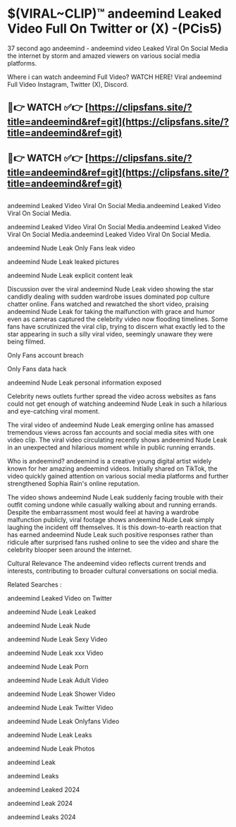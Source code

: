 # $(VIRAL~CLIP)™ andeemind Leaked Video Full On Twitter or (X) -(PCis5)
37 second ago andeemind - andeemind video Leaked Viral On Social Media the internet by storm and amazed viewers on various social media platforms.

Where i can watch andeemind Full Video? WATCH HERE! Viral andeemind Full Video Instagram, Twitter (X), Discord.

## 🔴👉 WATCH ✅👉 [https://clipsfans.site/?title=andeemind&ref=git](https://clipsfans.site/?title=andeemind&ref=git)
## 🔴👉 WATCH ✅👉 [https://clipsfans.site/?title=andeemind&ref=git](https://clipsfans.site/?title=andeemind&ref=git)
##
andeemind Leaked Video Viral On Social Media.andeemind Leaked Video Viral On Social Media.

andeemind Leaked Video Viral On Social Media.andeemind Leaked Video Viral On Social Media.andeemind Leaked Video Viral On Social Media.

andeemind Nude Leak Only Fans leak video

andeemind Nude Leak leaked pictures

andeemind Nude Leak explicit content leak

Discussion over the viral andeemind Nude Leak video showing the star candidly dealing with sudden wardrobe issues dominated pop culture chatter online. Fans watched and rewatched the short video, praising andeemind Nude Leak for taking the malfunction with grace and humor even as cameras captured the celebrity video now flooding timelines. Some fans have scrutinized the viral clip, trying to discern what exactly led to the star appearing in such a silly viral video, seemingly unaware they were being filmed.


Only Fans account breach

Only Fans data hack

andeemind Nude Leak personal information exposed

Celebrity news outlets further spread the video across websites as fans could not get enough of watching andeemind Nude Leak in such a hilarious and eye-catching viral moment.


The viral video of andeemind Nude Leak emerging online has amassed tremendous views across fan accounts and social media sites with one video clip. The viral video circulating recently shows andeemind Nude Leak in an unexpected and hilarious moment while in public running errands.


Who is andeemind? andeemind is a creative young digital artist widely known for her amazing andeemind videos. Initially shared on TikTok, the video quickly gained attention on various social media platforms and further strengthened Sophia Rain's online reputation.

The video shows andeemind Nude Leak suddenly facing trouble with their outfit coming undone while casually walking about and running errands. Despite the embarrassment most would feel at having a wardrobe malfunction publicly, viral footage shows andeemind Nude Leak simply laughing the incident off themselves. It is this down-to-earth reaction that has earned andeemind Nude Leak such positive responses rather than ridicule after surprised fans rushed online to see the video and share the celebrity blooper seen around the internet.

Cultural Relevance The andeemind video reflects current trends and interests, contributing to broader cultural conversations on social media.

Related Searches :

andeemind Leaked Video on Twitter

andeemind Nude Leak Leaked

andeemind Nude Leak Nude

andeemind Nude Leak Sexy Video

andeemind Nude Leak xxx Video

andeemind Nude Leak Porn

andeemind Nude Leak Adult Video

andeemind Nude Leak Shower Video

andeemind Nude Leak Twitter Video

andeemind Nude Leak Onlyfans Video

andeemind Nude Leak Leaks

andeemind Nude Leak Photos

andeemind Leak

andeemind Leaks

andeemind Leaked 2024

andeemind Leak 2024

andeemind Leaks 2024

